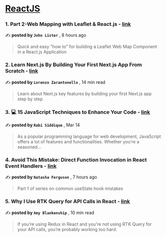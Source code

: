 
<h1><a href=https://medium.com/tag/reactjs/recommended target="_blank" rel="noopener noreferrer">ReactJS</a></h1>
<h3>1. Part 2-Web Mapping with Leaflet & React.js - <a href=https://medium.com/@gisjohnecs/part-2-web-mapping-with-leaflet-react-js-adef75f8aedc?source=tag_recommended_feed---------0-84----------reactjs----------8d66c170_3da5_4292_898f_8c95e1aa71b1------- target="_blank" rel="noopener noreferrer">link</a></h3>

✍️ **posted by `John Lister`** <date> , 8 hours ago</date>

<blockquote>Quick and easy “how to” for building a Leaflet Web Map Component in a React.js Application</blockquote>

<h3>2. Learn Next.js By Building Your First Next.js App From Scratch - <a href=https://medium.com/gitconnected/learn-next-js-by-building-your-first-next-js-app-from-scratch-8ec7cc93a9cb?source=tag_recommended_feed---------1-107----------reactjs----------8d66c170_3da5_4292_898f_8c95e1aa71b1------- target="_blank" rel="noopener noreferrer">link</a></h3>

✍️ **posted by `Lorenzo Zarantonello`** <date> , 14 min read</date>

<blockquote>Learn about Next.js key features by building your first Next.js app step by step</blockquote>

<h3>3. 💻 15 JavaScript Techniques to Enhance Your Code - <a href=https://medium.com/gitconnected/15-javascript-techniques-to-enhance-your-code-67a40ed3f08f?source=tag_recommended_feed---------2-85----------reactjs----------8d66c170_3da5_4292_898f_8c95e1aa71b1------- target="_blank" rel="noopener noreferrer">link</a></h3>

✍️ **posted by `Rabi Siddique`** <date> , Mar 14</date>

<blockquote>As a popular programming language for web development, JavaScript offers a lot of features and functionalities. Whether you’re a seasoned…</blockquote>

<h3>4. Avoid This Mistake: Direct Function Invocation in React Event Handlers - <a href=https://medium.com/@teamtechsis/avoid-this-mistake-direct-function-invocation-in-react-event-handlers-9f85b529c20c?source=tag_recommended_feed---------3-84----------reactjs----------8d66c170_3da5_4292_898f_8c95e1aa71b1------- target="_blank" rel="noopener noreferrer">link</a></h3>

✍️ **posted by `Natasha Ferguson`** <date> , 7 hours ago</date>

<blockquote>Part 1 of series on common useState hook mistakes</blockquote>

<h3>5. Why I Use RTK Query for API Calls in React - <a href=https://medium.com/codex/why-i-use-rtk-query-for-api-calls-in-react-fee9e2a4538?source=tag_recommended_feed---------4-107----------reactjs----------8d66c170_3da5_4292_898f_8c95e1aa71b1------- target="_blank" rel="noopener noreferrer">link</a></h3>

✍️ **posted by `Amy Blankenship`** <date> , 10 min read</date>

<blockquote>If you’re using Redux in React and you’re not using RTK Query for your API calls, you’re probably working too hard.</blockquote>

